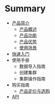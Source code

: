# Summary

* [产品简介](README.md)
   * [产品概述](chan_pin_gai_shu.md)
   * [产品功能](chan_pin_gong_neng.md)
   * [产品优势](chan_pin_you_shi.md)
   * [使用场景](shi_yong_chang_jing.md)
* [快速入门](chapter1.md)
* 使用手册
   * 数据导入指南
   * 创建集群
   * 集群操作指南
* 购买指南
   * [产品定价与选购](chan_pin_ding_jia_yu_xuan_gou.md)
* [API](api.md)

